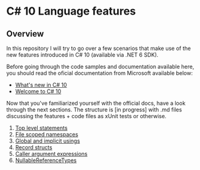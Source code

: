 # C# 10 Language features

## Overview

In this repository I will try to go over a few scenarios that make use of the new features introduced in C# 10 (available via .NET 6 SDK).

Before going through the code samples and documentation available here, you should read the oficial documentation from Microsoft available below:

* [What's new in C# 10](https://docs.microsoft.com/en-us/dotnet/csharp/whats-new/csharp-10)
* [Welcome to C# 10](https://devblogs.microsoft.com/dotnet/welcome-to-csharp-10/)

 Now that you've familiarized yourself with the official docs, have a look through the next sections. The structure is [in progress] with .md files discussing the features + code files as xUnit tests or otherwise.

1. [Top level statements](docs/TopLevelStatements.md)
2. [File scoped namespaces](docs/FileScopedNamespaces.md)
3. [Global and implicit usings](docs/GlobalAndImplicitUsings.md)
4. [Record structs](docs/RecordStructs.md)
5. [Caller argument expressions](docs/CallerArgumentExpressions.md)
6. [NullableReferenceTypes](docs/NullableReferenceTypes.md)